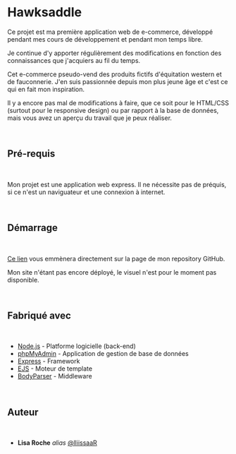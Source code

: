 # Hawksaddle

Ce projet est ma première application web de e-commerce, développé pendant mes cours de développement et pendant mon temps libre.  

Je continue d'y apporter régulièrement des modifications en fonction des connaissances que j'acquiers au fil du temps.  


Cet e-commerce pseudo-vend des produits fictifs d'équitation western et de fauconnerie. J'en suis passionnée depuis mon plus jeune âge et c'est ce qui en fait mon inspiration.

Il y a encore pas mal de modifications à faire, que ce soit pour le HTML/CSS (surtout pour le responsive design) ou par rapport à la base de données, mais vous avez un aperçu du travail que je peux réaliser.

<br>

## Pré-requis


<br>

Mon projet est une application web express. Il ne nécessite pas de préquis, si ce n'est un naviguateur et une connexion à internet.

<br>


## Démarrage

<br>

[Ce lien](https://github.com/lliissaaR/Hawksaddle) vous emmènera directement sur la page de mon repository GitHub.

Mon site n'étant pas encore déployé, le visuel n'est pour le moment pas disponible.

<br>

## Fabriqué avec

<br>


* [Node.js](https://nodejs.org/fr) - Platforme logicielle (back-end)
* [phpMyAdmin](https://www.phpmyadmin.net/) - Application de gestion de base de données
* [Express](https://expressjs.com/fr/) - Framework
* [EJS](https://expressjs.com/fr/) - Moteur de template
* [BodyParser](https://www.npmjs.com/package/body-parser) - Middleware



<br>

## Auteur

<br>

* **Lisa Roche** _alias_ [@lliissaaR](https://github.com/lliissaaR)

